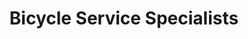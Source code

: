 ---
title: "Bicycle Service Specialists"
url: /madison/bicycle-service-specialists/
shop: bicycle
---